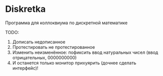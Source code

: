 # Diskretka
Программа для коллоквиума по дискретной математике

TODO:
1) Дописать недописанное
2) Протестировать не протестированное
3) Изменить неизменённое: пофиксить ввод натуральных чисел (ввод отрицательных, 0000000000)
4) И останется только монитор прихуярить (дочнее сделать интерфейс)!
